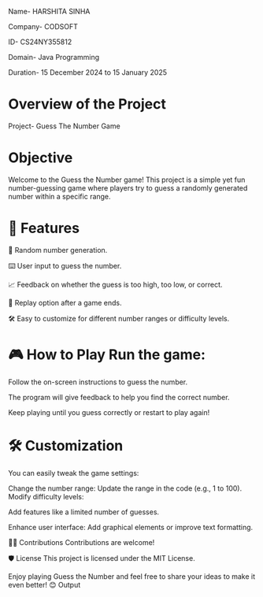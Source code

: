 Name- HARSHITA SINHA 


Company- CODSOFT 


ID- CS24NY355812 


Domain- Java Programming 


Duration- 15 December 2024 to 15 January 2025

# Overview of the Project 

Project- Guess The Number Game

# Objective

Welcome to the Guess the Number game! This project is a simple yet fun number-guessing game where players try to guess a randomly generated number within a specific range.

# 🚀 Features 
🎯 Random number generation. 

⌨️ User input to guess the number.

📈 Feedback on whether the guess is too high, too low, or correct.

🔁 Replay option after a game ends. 

🛠️ Easy to customize for different number ranges or difficulty levels.

# 🎮 How to Play Run the game: 
Follow the on-screen instructions to guess the number.

The program will give feedback to help you find the correct number.

Keep playing until you guess correctly or restart to play again!

# 🛠️ Customization 
You can easily tweak the game settings:

Change the number range: Update the range in the code (e.g., 1 to 100). Modify difficulty levels:

Add features like a limited number of guesses. 

Enhance user interface: Add graphical elements or improve text formatting. 

🧑‍💻 Contributions Contributions are welcome! 

🛡️ License This project is licensed under the MIT License.

Enjoy playing Guess the Number and feel free to share your ideas to make it even better! 😊 Output
